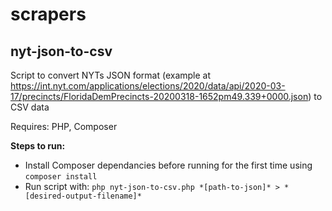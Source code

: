 scrapers
========

nyt-json-to-csv
---------------
Script to convert NYTs JSON format (example at https://int.nyt.com/applications/elections/2020/data/api/2020-03-17/precincts/FloridaDemPrecincts-20200318-1652pm49.339+0000.json) to CSV data

Requires: PHP, Composer

**Steps to run:**
* Install Composer dependancies before running for the first time using `composer install`
* Run script with: `php nyt-json-to-csv.php *[path-to-json]* > *[desired-output-filename]*`